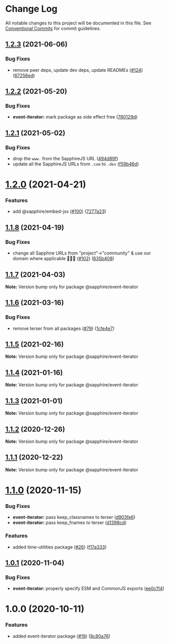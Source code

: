 # Change Log

All notable changes to this project will be documented in this file.
See [Conventional Commits](https://conventionalcommits.org) for commit guidelines.

## [1.2.3](https://github.com/sapphiredev/utilities/compare/@sapphire/event-iterator@1.2.2...@sapphire/event-iterator@1.2.3) (2021-06-06)

### Bug Fixes

-   remove peer deps, update dev deps, update READMEs ([#124](https://github.com/sapphiredev/utilities/issues/124)) ([67256ed](https://github.com/sapphiredev/utilities/commit/67256ed43b915b02a8b5c68230ba82d6210c5032))

## [1.2.2](https://github.com/sapphiredev/utilities/compare/@sapphire/event-iterator@1.2.1...@sapphire/event-iterator@1.2.2) (2021-05-20)

### Bug Fixes

-   **event-iterator:** mark package as side effect free ([780129d](https://github.com/sapphiredev/utilities/commit/780129d1c8d16bb39f80cb70f70074229106bae7))

## [1.2.1](https://github.com/sapphiredev/utilities/compare/@sapphire/event-iterator@1.2.0...@sapphire/event-iterator@1.2.1) (2021-05-02)

### Bug Fixes

-   drop the `www.` from the SapphireJS URL ([494d89f](https://github.com/sapphiredev/utilities/commit/494d89ffa04f78c195b93d7905b3232884f7d7e2))
-   update all the SapphireJS URLs from `.com` to `.dev` ([f59b46d](https://github.com/sapphiredev/utilities/commit/f59b46d1a0ebd39cad17b17d71cd3b9da808d5fd))

# [1.2.0](https://github.com/sapphiredev/utilities/compare/@sapphire/event-iterator@1.1.8...@sapphire/event-iterator@1.2.0) (2021-04-21)

### Features

-   add @sapphire/embed-jsx ([#100](https://github.com/sapphiredev/utilities/issues/100)) ([7277a23](https://github.com/sapphiredev/utilities/commit/7277a236015236ed8e81b7882875410facc4ce17))

## [1.1.8](https://github.com/sapphiredev/utilities/compare/@sapphire/event-iterator@1.1.7...@sapphire/event-iterator@1.1.8) (2021-04-19)

### Bug Fixes

-   change all Sapphire URLs from "project"->"community" & use our domain where applicable 👨‍🌾🚜 ([#102](https://github.com/sapphiredev/utilities/issues/102)) ([835b408](https://github.com/sapphiredev/utilities/commit/835b408e8e57130c3787aca2e32613346ff23e4d))

## [1.1.7](https://github.com/sapphiredev/utilities/compare/@sapphire/event-iterator@1.1.6...@sapphire/event-iterator@1.1.7) (2021-04-03)

**Note:** Version bump only for package @sapphire/event-iterator

## [1.1.6](https://github.com/sapphiredev/utilities/compare/@sapphire/event-iterator@1.1.5...@sapphire/event-iterator@1.1.6) (2021-03-16)

### Bug Fixes

-   remove terser from all packages ([#79](https://github.com/sapphiredev/utilities/issues/79)) ([1cfe4e7](https://github.com/sapphiredev/utilities/commit/1cfe4e7c804e62c142495686d2b83b81d0026c02))

## [1.1.5](https://github.com/sapphiredev/utilities/compare/@sapphire/event-iterator@1.1.4...@sapphire/event-iterator@1.1.5) (2021-02-16)

**Note:** Version bump only for package @sapphire/event-iterator

## [1.1.4](https://github.com/sapphiredev/utilities/compare/@sapphire/event-iterator@1.1.3...@sapphire/event-iterator@1.1.4) (2021-01-16)

**Note:** Version bump only for package @sapphire/event-iterator

## [1.1.3](https://github.com/sapphiredev/utilities/compare/@sapphire/event-iterator@1.1.2...@sapphire/event-iterator@1.1.3) (2021-01-01)

**Note:** Version bump only for package @sapphire/event-iterator

## [1.1.2](https://github.com/sapphiredev/utilities/compare/@sapphire/event-iterator@1.1.1...@sapphire/event-iterator@1.1.2) (2020-12-26)

**Note:** Version bump only for package @sapphire/event-iterator

## [1.1.1](https://github.com/sapphiredev/utilities/compare/@sapphire/event-iterator@1.1.0...@sapphire/event-iterator@1.1.1) (2020-12-22)

**Note:** Version bump only for package @sapphire/event-iterator

# [1.1.0](https://github.com/sapphiredev/utilities/compare/@sapphire/event-iterator@1.0.1...@sapphire/event-iterator@1.1.0) (2020-11-15)

### Bug Fixes

-   **event-iterator:** pass keep_classnames to terser ([d903fe6](https://github.com/sapphiredev/utilities/commit/d903fe60d6ea3705b88e39c3dd9e7d0f60fea8a0))
-   **event-iterator:** pass keep_fnames to terser ([d1398cd](https://github.com/sapphiredev/utilities/commit/d1398cd7c1f5c0445e141551dc3fe8ba4800cbad))

### Features

-   added time-utilities package ([#26](https://github.com/sapphiredev/utilities/issues/26)) ([f17a333](https://github.com/sapphiredev/utilities/commit/f17a3339667a452e8745fad7884272176e5d65e8))

## [1.0.1](https://github.com/sapphiredev/utilities/compare/@sapphire/event-iterator@1.0.0...@sapphire/event-iterator@1.0.1) (2020-11-04)

### Bug Fixes

-   **event-iterator:** properly specify ESM and CommonJS exports ([ee0c114](https://github.com/sapphiredev/utilities/commit/ee0c114b09c9d003cce79a5899d4b109a04bdf6b))

# 1.0.0 (2020-10-11)

### Features

-   added event-iterator package ([#19](https://github.com/sapphiredev/utilities/issues/19)) ([8c80a76](https://github.com/sapphiredev/utilities/commit/8c80a76f81069429a882550589f43d4b4f8a4bcb))

